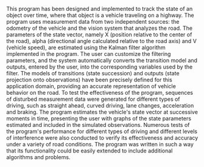 This program has been designed and implemented to track the state of an object over time, where that object is a vehicle traveling on a highway. The program uses measurement data from two independent sources: the odometry of 
the vehicle and the vision system that analyzes the road. 
The parameters of the state vector, namely X (position relative to the center of the road), alpha (directional angle calculated relative to the road axis) and V (vehicle speed), are estimated using the Kalman
filter algorithm implemented in the program. The user can customize the filtering parameters, and the system automatically converts the transition model and outputs, entered by the user, into the corresponding variables used by the filter.
The models of transitions (state succession) and outputs (state projection onto observations) have been precisely defined for this application domain, providing an accurate representation of vehicle behavior on the road.
To test the effectiveness of the program, sequences of disturbed measurement data were generated for different types of driving, such as straight ahead, curved driving, lane changes, acceleration and braking. The program 
estimates the vehicle's state vector at successive moments in time, presenting the user with graphs of the state parameters estimated and included in the simulated observations.
Numerous tests of the program's performance for different types of driving and different levels of interference were also conducted to verify its effectiveness and accuracy under a variety of road conditions.
The program was written in such a way that its functionality could be easily extended to include additional algorithms and problems.
